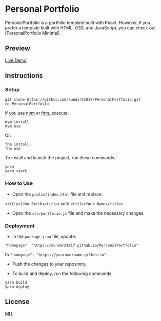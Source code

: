 # Personal Portfolio

PersonalPortfolio is a portfolio template built with React. However, if you prefer a template built with HTML, CSS, and JavaScript, you can check out [PersonalPortfolio Minimal].

## Preview

[Live Demo](https://sundar21017.github.io/PersonalPortfolio)

## Instructions

### Setup

```shell
git clone https://github.com/sundar21017/PersonalPortfolio.git
cd PersonalPortfolio
```

If you use [nvm](https://github.com/nvm-sh/nvm) or [fnm](https://github.com/Schniz/fnm), execute:

```shell
nvm install
nvm use
```

Or:

```shell
fnm install
fnm use
```

To install and launch the project, run these commands:

```shell
yarn
yarn start
```

### How to Use

- Open the `public/index.html` file and replace:

`<title>John Smith</title>` with `<title>Your Name</title>`.

- Open the `src/portfolio.js` file and make the necessary changes.

### Deployment

- In the `package.json` file, update:

`"homepage": "https://sundar21017.github.io/PersonalPortfolio"`

to `"homepage": "https://yourusername.github.io"`.

- Push the changes to your repository.

- To build and deploy, run the following commands:

```shell
yarn build
yarn deploy
```

## License

[MIT](https://choosealicense.com/licenses/mit/)
